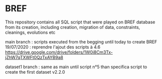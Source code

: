 # BREF

This repository contains all SQL script that were played on BREF database from its creation, including creation, migration of data, constraints, cleanings, evolutions etc

main branch : 
scripts executed from the begging until today to create BREF
19/07/2020 : reprendre l'ajout des scripts à 4.6 https://drive.google.com/drive/folders/1W0i8Cm3Tx-jZhW7qTXWFt0QzTxAYB9a8

dataset1 branch : 
same as main until script n°5 than specifica script to create the first dataset v2.2.0
